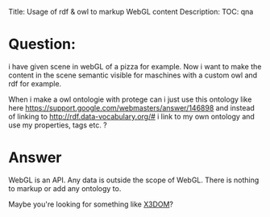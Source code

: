 Title: Usage of rdf & owl to markup WebGL content
Description:
TOC: qna

# Question:

i have given scene in webGL of a pizza for example. Now i want to make the content in the scene semantic  visible for maschines with a custom owl and rdf for example.

When i make a owl ontologie with protege can i just use this ontology like here
https://support.google.com/webmasters/answer/146898 and instead of linking to
http://rdf.data-vocabulary.org/# i link to my own ontology and use my properties, tags etc. ?



# Answer

WebGL is an API. Any data is outside the scope of WebGL. There is nothing to markup or add any ontology to.

Maybe you're looking for something like [X3DOM](http://www.x3dom.org/)?
